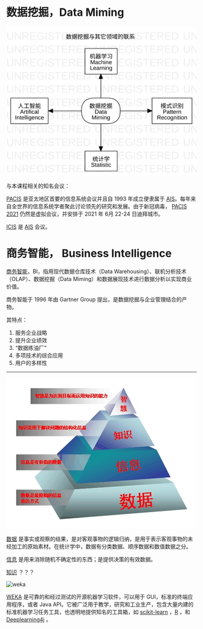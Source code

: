 # 数据挖掘，Data Miming

![UbiquitousDataMiming](../images/UbiquitousDataMiming.svg)

与本课程相关的知名会议：

[PACIS](https://www.pacis2021.org/) 是亚太地区首要的信息系统会议并且自 1993 年成立便隶属于 [AIS](https://aisnet.org/)。每年来自全世界的信息系统学者聚此讨论领先的研究和发展。由于新冠病毒， [PACIS 2021](https://www.pacis2021.org/) 仍然是虚拟会议，并安排于 2021 年 6月 22-24 日迪拜城市。

[ICIS](https://icis2020.aisconferences.org/) 是 [AIS](https://aisnet.org/) 会议。



# 商务智能， Business Intelligence

[商务智能](https://baike.baidu.com/item/%E5%95%86%E4%B8%9A%E6%99%BA%E8%83%BD/406141?fromtitle=%E5%95%86%E5%8A%A1%E6%99%BA%E8%83%BD&fromid=9914137&fr=aladdin)，BI，指用现代数据仓库技术（Data Warehousing）、联机分析技术（OLAP）、数据挖掘（Data Miming）和数据展现技术进行数据分析以实现商业价值。

商务智能于 1996 年由 Gartner Group 提出，是数据挖掘与企业管理结合的产物。

其特点：

1. 服务企业战略
2. 提升企业绩效
3. “数据练油厂”
4. 多项技术的综合应用
5. 用户的多样性

-----

![knowledge_pyramid](../images/knowledge_pyramid.png)

[数据](https://baike.baidu.com/item/%E6%95%B0%E6%8D%AE/5947370?fr=aladdin) 是事实或观察的结果，是对客观事物的逻辑归纳，是用于表示客观事物的未经加工的原始素材。在统计学中，数据有分类数据、顺序数据和数值数据之分。

[信息](https://baike.baidu.com/item/%E4%BF%A1%E6%81%AF/111163?fr=aladdin) 是用来消除随机不确定性的东西；是提供决策的有效数据。

[知识](https://baike.baidu.com/item/%E7%9F%A5%E8%AF%86/74245#viewPageContent) ？？？

![weka](../images/weka.ico)

[WEKA](https://www.cs.waikato.ac.nz/ml/weka/index.html) 是可靠的和经过测试的开源机器学习软件，可以用于 GUI，标准的终端应用程序，或者 Java API。它被广泛用于教学，研究和工业生产，包含大量内建的标准机器学习任务工具，也透明地提供知名的工具箱，如 [scikit-learn](https://markahall.blogspot.co.nz/2015/06/cpython-integration-in-weka.html) ，[R](https://markahall.blogspot.com/2012/07/r-integration-in-weka.html)  ，和 [Deeplearning4j](https://deeplearning.cms.waikato.ac.nz/) 。

























